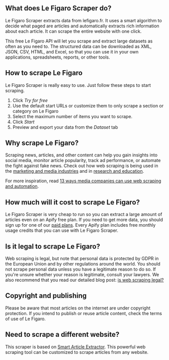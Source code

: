 ## What does Le Figaro Scraper do?
Le Figaro Scraper extracts data from lefigaro.fr. It uses a smart algorithm to decide what paged are articles and automatically extracts rich information about each article. It can scrape the entire website with one click.

This free Le Figaro API will let you scrape and extract large datasets as often as you need to. The structured data can be downloaded as XML, JSON, CSV, HTML, and Excel, so that you can use it in your own applications, spreadsheets, reports, or other tools.

## How to scrape Le Figaro
Le Figaro Scraper is really easy to use. Just follow these steps to start scraping.

1. Click *Try for free*
2. Use the default start URLs or customize them to only scrape a section or category on Le Figaro
3. Select the maximum number of items you want to scrape.
4. Click *Start*
5. Preview and export your data from the *Dataset* tab

## Why scrape Le Figaro?
Scraping news, articles, and other content can help you gain insights into social media, monitor article popularity, track ad performance, or automate the fight against fake news. Check out how web scraping is being used in the [marketing and media industries](https://apify.com/industries/marketing-and-media) and in [research and education](https://apify.com/industries/research-and-education). 

For more inspiration, read [13 ways media companies can use web scraping and automation](https://blog.apify.com/how-can-the-media-use-web-scraping-and-automation/).

## How much will it cost to scrape Le Figaro?
Le Figaro Scraper is very cheap to run so you can extract a large amount of articles even on an Apify free plan. If you need to get more data, you should sign up for one of our [paid plans](https://apify.com/pricing). Every Apify plan includes free monthly usage credits that you can use with Le Figaro Scraper.

## Is it legal to scrape Le Figaro?
Web scraping is legal, but note that personal data is protected by GDPR in the European Union and by other regulations around the world. You should not scrape personal data unless you have a legitimate reason to do so. If you're unsure whether your reason is legitimate, consult your lawyers. We also recommend that you read our detailed blog post: [is web scraping legal?](https://blog.apify.com/is-web-scraping-legal/)

## Copyright and publishing
Please be aware that most articles on the internet are under copyright protection. If you intend to publish or reuse article content, check the terms of use of Le Figaro.

## Need to scrape a different website?
This scraper is based on [Smart Article Extractor](https://apify.com/lukaskrivka/article-extractor-smart). This powerful web scraping tool can be customized to scrape articles from any website.